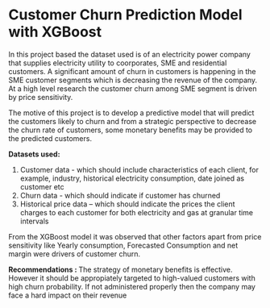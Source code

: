 # Customer Churn Prediction Model with XGBoost

In this project based the dataset used is of an electricity power company that supplies electricity utility to coorporates, SME and residential customers.
A significant amount of churn in customers is happening in the SME customer segments which is decreasing the revenue of the company. At a high level research the customer churn among SME segment is driven by price sensitivity.

The motive of this project is to develop a predictive model that will predict the customers likely to churn and from a strategic perspective to decrease the churn rate of customers, some monetary benefits may be provided to the predicted customers.

<b>Datasets used:</b>
1. Customer data - which should include characteristics of each client, for example, industry, historical electricity consumption, date joined as customer etc
2. Churn data - which should indicate if customer has churned
3. Historical price data – which should indicate the prices the client charges to each customer for both electricity and gas at granular time intervals

From the XGBoost model it was observed that other factors apart from price sensitivity like Yearly consumption, Forecasted Consumption and net margin were drivers of customer churn.

<b>Recommendations : </b>The strategy of monetary benefits is effective. However it should be appropiately targeted to high-valued customers with high churn probability. If not administered properly then the company may face a hard impact on their revenue
